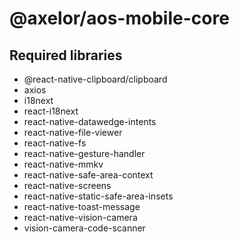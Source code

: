 # @axelor/aos-mobile-core

## Required libraries

- @react-native-clipboard/clipboard
- axios
- i18next
- react-i18next
- react-native-datawedge-intents
- react-native-file-viewer
- react-native-fs
- react-native-gesture-handler
- react-native-mmkv
- react-native-safe-area-context
- react-native-screens
- react-native-static-safe-area-insets
- react-native-toast-message
- react-native-vision-camera
- vision-camera-code-scanner
